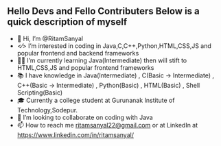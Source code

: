 **Hello Devs and Fello Contributers**
Below is a quick description of myself
--------------------
- 👋 Hi, I’m @RitamSanyal
- <⁄> I’m interested in coding in Java,C,C++,Python,HTML,CSS,JS and popular frontend and backend frameworks
- 👨‍💻 I’m currently learning Java(Intermediate) then will stift to HTML,CSS,JS and popular frontend frameworks
- 📚 I have knowledge in Java(Intermediate) , C(Basic -> Intermediate) , C++(Basic -> Intermediate) , Python(Basic) , HTML(Basic) , Shell Scripting(Basic)
- 🎓 Currently a college student at Gurunanak Institute of Technology,Sodepur.
- 💞️ I’m looking to collaborate on coding with Java
- 📫 How to reach me ritamsanyal22@gmail.com or at LinkedIn at https://www.linkedin.com/in/ritamsanyal/
<!---
RitamSanyal/RitamSanyal is a ✨ special ✨ repository because its `README.md` (this file) appears on your GitHub profile.
You can click the Preview link to take a look at your changes.
--->
